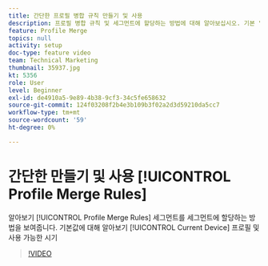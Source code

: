```yaml
---
title: 간단한 프로필 병합 규칙 만들기 및 사용
description: 프로필 병합 규칙 및 세그먼트에 할당하는 방법에 대해 알아보십시오. 기본 "현재 장치" 프로필과 이 프로필을 사용할 수 있거나 사용해야 하는 시기에 대해 알아봅니다.
feature: Profile Merge
topics: null
activity: setup
doc-type: feature video
team: Technical Marketing
thumbnail: 35937.jpg
kt: 5356
role: User
level: Beginner
exl-id: de4910a5-9e89-4b38-9cf3-34c5fe658632
source-git-commit: 124f03208f2b4e3b109b3f02a2d3d59210da5cc7
workflow-type: tm+mt
source-wordcount: '59'
ht-degree: 0%

---
```


# 간단한 만들기 및 사용 [!UICONTROL Profile Merge Rules]

알아보기 [!UICONTROL Profile Merge Rules] 세그먼트를 세그먼트에 할당하는 방법을 보여줍니다. 기본값에 대해 알아보기 [!UICONTROL Current Device] 프로필 및 사용 가능한 시기

>[!VIDEO](https://video.tv.adobe.com/v/35937/?quality=12&learn=on)
